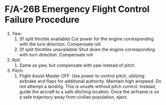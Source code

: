 # F/A-26B Emergency Flight Control Failure Procedure

1. Yaw:
    1. (If split throttle available) Cut power for the engine corresponding with the turn direction. Compensate roll.
    2. (If split throttles unavailable) Shut down the engine corresponding with turn direction. Compensate roll
2. Roll:
    1. Same as yaw, but compensate with yaw instead of pitch
3. Pitch:
    1. Flight Assist Master OFF. Use power to control pitch, utilizing airbrake and flaps for additional authority. Maintain high airspeed. Do not attempt a landing. This is unsafe without pitch control. Instead, guide the aircraft to a safe ditching location. Once the airframe is on a safe trajectory away from civilian population, eject.

<br>
